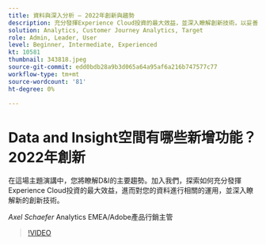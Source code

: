 ```yaml
---
title: 資料與深入分析 — 2022年創新與趨勢
description: 充分發揮Experience Cloud投資的最大效益，並深入瞭解創新技術，以妥善運用您的資料。
solution: Analytics, Customer Journey Analytics, Target
role: Admin, Leader, User
level: Beginner, Intermediate, Experienced
kt: 10581
thumbnail: 343818.jpeg
source-git-commit: edd0bdb28a9b3d065a64a95af6a216b747577c77
workflow-type: tm+mt
source-wordcount: '81'
ht-degree: 0%

---
```


# Data and Insight空間有哪些新增功能？ 2022年創新

在這場主題演講中，您將瞭解D&amp;I的主要趨勢。加入我們，探索如何充分發揮Experience Cloud投資的最大效益，進而對您的資料進行相關的運用，並深入瞭解新的創新技術。

*Axel Schaefer* Analytics EMEA/Adobe產品行銷主管

>[!VIDEO](https://video.tv.adobe.com/v/343818/?quality=12&learn=on)
